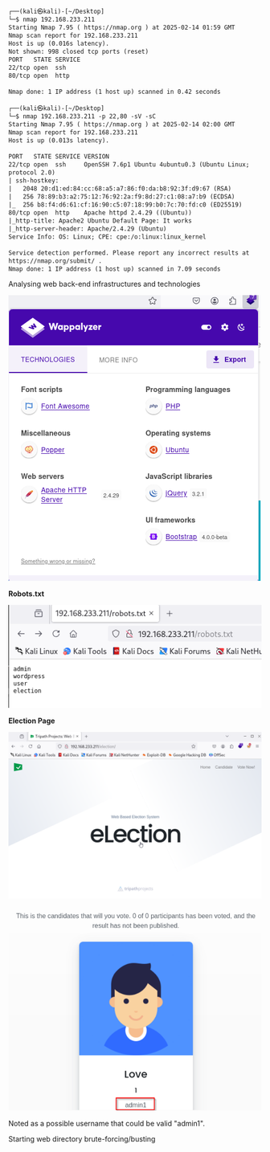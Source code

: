 ```
┌──(kali㉿kali)-[~/Desktop]
└─$ nmap 192.168.233.211
Starting Nmap 7.95 ( https://nmap.org ) at 2025-02-14 01:59 GMT
Nmap scan report for 192.168.233.211
Host is up (0.016s latency).
Not shown: 998 closed tcp ports (reset)
PORT   STATE SERVICE
22/tcp open  ssh
80/tcp open  http

Nmap done: 1 IP address (1 host up) scanned in 0.42 seconds
                                                                                                                        
┌──(kali㉿kali)-[~/Desktop]
└─$ nmap 192.168.233.211 -p 22,80 -sV -sC
Starting Nmap 7.95 ( https://nmap.org ) at 2025-02-14 02:00 GMT
Nmap scan report for 192.168.233.211
Host is up (0.013s latency).

PORT   STATE SERVICE VERSION
22/tcp open  ssh     OpenSSH 7.6p1 Ubuntu 4ubuntu0.3 (Ubuntu Linux; protocol 2.0)
| ssh-hostkey: 
|   2048 20:d1:ed:84:cc:68:a5:a7:86:f0:da:b8:92:3f:d9:67 (RSA)
|   256 78:89:b3:a2:75:12:76:92:2a:f9:8d:27:c1:08:a7:b9 (ECDSA)
|_  256 b8:f4:d6:61:cf:16:90:c5:07:18:99:b0:7c:70:fd:c0 (ED25519)
80/tcp open  http    Apache httpd 2.4.29 ((Ubuntu))
|_http-title: Apache2 Ubuntu Default Page: It works
|_http-server-header: Apache/2.4.29 (Ubuntu)
Service Info: OS: Linux; CPE: cpe:/o:linux:linux_kernel

Service detection performed. Please report any incorrect results at https://nmap.org/submit/ .
Nmap done: 1 IP address (1 host up) scanned in 7.09 seconds

```

Analysing web back-end infrastructures and technologies

![](attachments/Pasted%20image%2020250213205249.png)

**Robots.txt**

![](attachments/Pasted%20image%2020250213205015.png)

**Election Page**

![](attachments/Pasted%20image%2020250213205026.png)


![](attachments/Pasted%20image%2020250213205052.png)

Noted as a possible username that could be valid "admin1".

Starting web directory brute-forcing/busting

